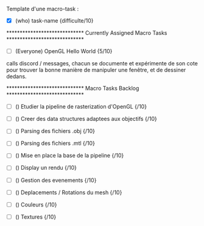 Template d'une macro-task :

- [x] (who) task-name {difficulte/10}

***************************** Currently Assigned Macro Tasks ***************************** 

- [ ] (Everyone) OpenGL Hello World {5/10}

<p> calls discord / messages, chacun se documente et expérimente de son cote pour trouver la bonne manière de manipuler une fenêtre, et de dessiner dedans.</p>

***************************** Macro Tasks Backlog *****************************

- [ ] () Etudier la pipeline de rasterization d'OpenGL {/10}

- [ ] () Creer des data structures adaptees aux objectifs {/10}

- [ ] () Parsing des fichiers .obj {/10}

- [ ] () Parsing des fichiers .mtl {/10}

- [ ] () Mise en place la base de la pipeline {/10}

- [ ] () Display un rendu {/10}

- [ ] () Gestion des evenements {/10}

- [ ] () Deplacements / Rotations du mesh {/10}

- [ ] () Couleurs {/10}

- [ ] () Textures {/10}
